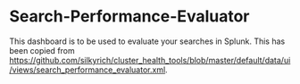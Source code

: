 # Search-Performance-Evaluator

This dashboard is to be used to evaluate your searches in Splunk. This has been copied from https://github.com/silkyrich/cluster_health_tools/blob/master/default/data/ui/views/search_performance_evaluator.xml.
